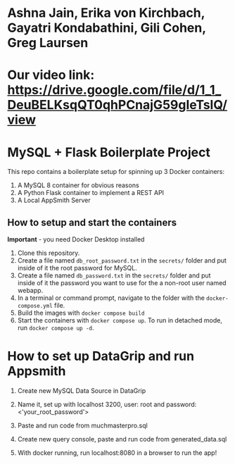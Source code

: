 # Ashna Jain, Erika von Kirchbach, Gayatri Kondabathini, Gili Cohen, Greg Laursen
# Our video link: https://drive.google.com/file/d/1_1_DeuBELKsqQT0qhPCnajG59gIeTslQ/view

# MySQL + Flask Boilerplate Project

This repo contains a boilerplate setup for spinning up 3 Docker containers: 
1. A MySQL 8 container for obvious reasons
1. A Python Flask container to implement a REST API
1. A Local AppSmith Server

## How to setup and start the containers
**Important** - you need Docker Desktop installed

1. Clone this repository.  
1. Create a file named `db_root_password.txt` in the `secrets/` folder and put inside of it the root password for MySQL. 
1. Create a file named `db_password.txt` in the `secrets/` folder and put inside of it the password you want to use for the a non-root user named webapp. 
1. In a terminal or command prompt, navigate to the folder with the `docker-compose.yml` file.  
1. Build the images with `docker compose build`
1. Start the containers with `docker compose up`.  To run in detached mode, run `docker compose up -d`. 

# How to set up DataGrip and run Appsmith
1. Create new MySQL Data Source in DataGrip
1. Name it, set up with localhost 3200, user: root and password: <'your_root_password'>
1. Paste and run code from muchmasterpro.sql
1. Create new query console, paste and run code from generated_data.sql

1. With docker running, run localhost:8080 in a browser to run the app!



